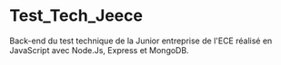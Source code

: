# Test_Tech_Jeece

Back-end du test technique de la Junior entreprise de l'ECE réalisé en JavaScript avec Node.Js, Express et MongoDB.
